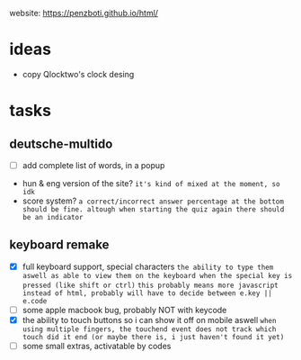 website: https://penzboti.github.io/html/
# ideas
 - copy Qlocktwo's clock desing

# tasks
## deutsche-multido
 - [ ] add complete list of words, in a popup
 - hun & eng version of the site?
```it's kind of mixed at the moment, so idk ```
 - score system?
```a correct/incorrect answer percentage at the bottom should be fine. altough when starting the quiz again there should be an indicator ```
## keyboard remake
 - [x] full keyboard support, special characters
```the ability to type them aswell as able to view them on the keyboard when the special key is pressed (like shift or ctrl)```
```this probably means more javascript instead of html, probably will have to decide between e.key || e.code```
 - [ ] some apple macbook bug, probably NOT with keycode
 - [x] the ability to touch buttons so i can show it off on mobile aswell
```when using multiple fingers, the touchend event does not track which touch did it end (or maybe there is, i just haven't found it yet)```
 - [ ] some small extras, activatable by codes